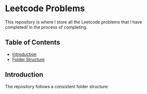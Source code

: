 # Leetcode Problems

This repository is where I store all the Leetcode problems that I have completed/ in the process of completing. 
## Table of Contents

- [Introduction](#introduction)
- [Folder Structure](#folder-structure)

## Introduction

The repository follows a consistent folder structure:

